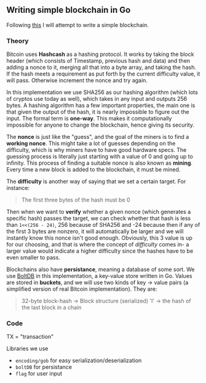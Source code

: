## Writing simple blockchain in Go

Following [this](https://jeiwan.net/posts/building-blockchain-in-go-part-1/) I will attempt to write a simple blockchain. 

### Theory

Bitcoin uses **Hashcash** as a hashing protocol. It works by taking the block header (which consists of Timestamp, previous hash and data) and then adding a nonce to it, merging all that into a byte array, and taking the hash. If the hash meets a requirement as put forth by the current difficulty value, it will pass. Otherwise increment the nonce and try again. 

In this implementation we use SHA256 as our hashing algorithm (which lots of cryptos use today as well), which takes in any input and outputs 256 bytes. A hashing algorithm has a few important properties, the main one is that given the output of the hash, it is nearly impossible to figure out the input. The formal term is **one-way**. This makes it computationally impossible for anyone to change the blockchain, hence giving its security.

The **nonce** is just like the "guess", and the goal of the miners is to find a **working nonce**. This might take a lot of guesses depending on the difficulty, which is why miners have to have good hardware specs. The guessing process is literally just starting with a value of 0 and going up to infinity. This process of finding a suitable nonce is also known as **mining**. Every time a new block is added to the blockchain, it must be mined.

The **difficulty** is another way of saying that we set a certain target. For instance:
> The first three bytes of the hash must be 0

Then when we want to **verify** whether a given nonce (which generates a specific hash) passes the target, we can check whether that hash is less than `1<<(256 - 24)`, 256 because of SHA256 and -24 because then if any of the first 3 bytes are nonzero, it will automatically be larger and we will instantly know this nonce isn't good enough. Obviously, this 3 value is up for our choosing, and that is where the concept of *difficulty* comes in- a larger value would indicate a higher difficulty since the hashes have to be even smaller to pass. 

Blockchains also have **persistance**, meaning a database of some sort. We use [BoltDB](https://github.com/boltdb/bolt) in this implementation, a key-value store written in Go. Values are stored in **buckets**, and we will use two kinds of key -> value pairs (a simplified version of real Bitcoin implementation). They are:

> 32-byte block-hash -> Block structure (serialized)
> 'l' -> the hash of the last block in a chain

### Code

TX = "transaction"

Libraries we use
- `encoding/gob` for easy serialization/deserialization
- `boltDB` for persistance
- `flag` for user input
